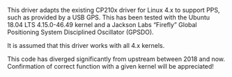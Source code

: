 This driver adapts the existing CP210x driver for Linux 4.x to support PPS,
such as provided by a USB GPS.  This has been tested with the Ubuntu 18.04
LTS 4.15.0-46.49 kernel and a Jackson Labs &ldquo;Firefly&rdquo; Global
Positioning System Disciplined Oscillator (GPSDO).

It is assumed that this driver works with all 4.x kernels.

This code has diverged significantly from upstream between
2018 and now.  Confirmation of correct function with a given kernel will be
appreciated!
